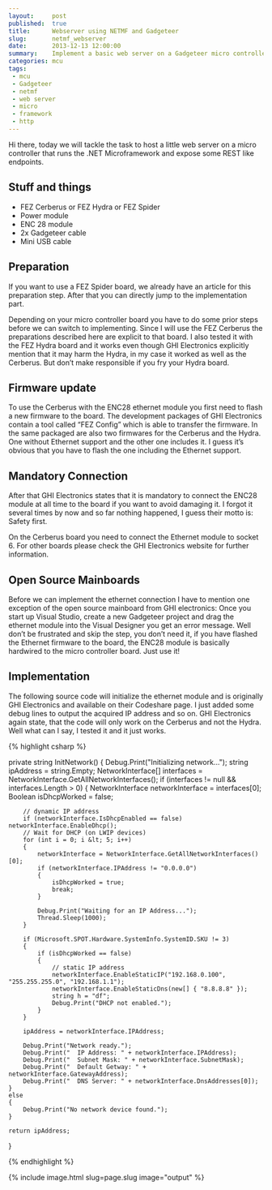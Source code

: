 ```yaml
---
layout:     post
published:  true
title:      Webserver using NETMF and Gadgeteer
slug:       netmf_webserver
date:       2013-12-13 12:00:00
summary:    Implement a basic web server on a Gadgeteer micro controller using the .net micro framework.
categories: mcu
tags:
 - mcu
 - Gadgeteer
 - netmf
 - web server
 - micro
 - framework
 - http
---
```


Hi there, today we will tackle the task to host a little web server on a micro controller that runs the 
.NET Microframework and expose some REST like endpoints.

## Stuff and things

* FEZ Cerberus or FEZ Hydra or FEZ Spider
* Power module
* ENC 28 module
* 2x Gadgeteer cable
* Mini USB cable

## Preparation

If you want to use a FEZ Spider board, we already have an article for this preparation step. 
After that you can directly jump to the implementation part.

Depending on your micro controller board you have to do some prior steps before we can switch to implementing. 
Since I will use the FEZ Cerberus the preparations described here are explicit to that board. 
I also tested it with the FEZ Hydra board and it works even though GHI Electronics explicitly mention that it 
may harm the Hydra, in my case it worked as well as the Cerberus. But don’t make responsible if you fry your Hydra board.

## Firmware update

To use the Cerberus with the ENC28 ethernet module you first need to flash a new firmware to the board. 
The development packages of GHI Electronics contain a tool called “FEZ Config” which is able to transfer the firmware. 
In the same packaged are also two firmwares for the Cerberus and the Hydra. One without Ethernet support and the 
other one includes it. I guess it’s obvious that you have to flash the one including the Ethernet support.

## Mandatory Connection

After that GHI Electronics states that it is mandatory to connect the ENC28 module at all time to the board 
if you want to avoid damaging it. I forgot it several times by now and so far nothing happened, I guess their 
motto is: Safety first.

On the Cerberus board you need to connect the Ethernet module to socket 6. For other boards please check 
the GHI Electronics website for further information.

## Open Source Mainboards

Before we can implement the ethernet connection I have to mention one exception of the open source mainboard 
from GHI electronics: Once you start up Visual Studio, create a new Gadgeteer project and drag the ethernet 
module into the Visual Designer you get an error message. Well don’t be frustrated and skip the step, you don’t 
need it, if you have flashed the Ethernet firmware to the board, the ENC28 module is basically hardwired to the 
micro controller board. Just use it!

## Implementation

The following source code will initialize the ethernet module and is originally GHI Electronics and available on 
their Codeshare page. I just added some debug lines to output the acquired IP address and so on. GHI Electronics 
again state, that the code will only work on the Cerberus and not the Hydra. Well what can I say, I tested it and 
it just works.

{% highlight csharp %}

private string InitNetwork()
{
    Debug.Print("Initializing network...");
    string ipAddress = string.Empty;
    NetworkInterface[] interfaces = NetworkInterface.GetAllNetworkInterfaces();
    if (interfaces != null &amp;&amp; interfaces.Length &gt; 0)
    {
        NetworkInterface networkInterface = interfaces[0];
        Boolean isDhcpWorked = false;
 
        // dynamic IP address
        if (networkInterface.IsDhcpEnabled == false) networkInterface.EnableDhcp();
        // Wait for DHCP (on LWIP devices)
        for (int i = 0; i &lt; 5; i++)
        {
            networkInterface = NetworkInterface.GetAllNetworkInterfaces()[0];
            if (networkInterface.IPAddress != "0.0.0.0")
            {
                isDhcpWorked = true;
                break;
            }
 
            Debug.Print("Waiting for an IP Address...");
            Thread.Sleep(1000);
        }
 
        if (Microsoft.SPOT.Hardware.SystemInfo.SystemID.SKU != 3)
        {
            if (isDhcpWorked == false)
            {
                // static IP address
                networkInterface.EnableStaticIP("192.168.0.100", "255.255.255.0", "192.168.1.1");
                networkInterface.EnableStaticDns(new[] { "8.8.8.8" });
                string h = "df";
                Debug.Print("DHCP not enabled.");
            }
        }
 
        ipAddress = networkInterface.IPAddress;
 
        Debug.Print("Network ready.");
        Debug.Print("  IP Address: " + networkInterface.IPAddress);
        Debug.Print("  Subnet Mask: " + networkInterface.SubnetMask);
        Debug.Print("  Default Getway: " + networkInterface.GatewayAddress);
        Debug.Print("  DNS Server: " + networkInterface.DnsAddresses[0]);
    }
    else
    {
        Debug.Print("No network device found.");
    }
 
    return ipAddress;
}

{% endhighlight %}

{% include image.html slug=page.slug image="output" %}

